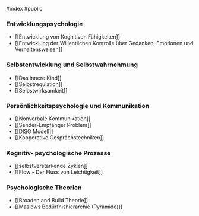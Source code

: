 #index #public

### Entwicklungspsychologie
- [[Entwicklung von Kognitiven Fähigkeiten]]
- [[Entwicklung der Willentlichen Kontrolle über Gedanken, Emotionen und Verhaltensweisen]]


### Selbstentwicklung und Selbstwahrnehmung
- [[Das innere Kind]]
- [[Selbstregulation]]
- [[Selbstwirksamkeit]]

### Persönlichkeitspsychologie und Kommunikation 
- [[Nonverbale Kommunikation]]
- [[Sender-Empfänger Problem]]
- [[DISG Modell]]
- [[Kooperative Gesprächstechniken]]

### Kognitiv- psychologische Prozesse
- [[selbstverstärkende Zyklen]]
- [[Flow - Der Fluss von Leichtigkeit]]


### Psychologische Theorien
- [[Broaden and Build Theorie]]
- [[Maslows Bedürfnishierarchie (Pyramide)]]


